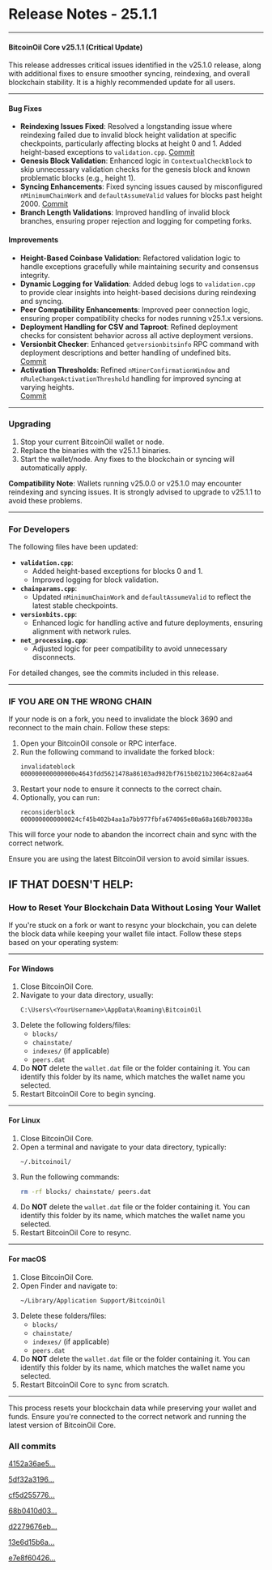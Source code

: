 # **Release Notes - 25.1.1**

---

#### **BitcoinOil Core v25.1.1 (Critical Update)**
This release addresses critical issues identified in the v25.1.0 release, along with additional fixes to ensure smoother syncing, reindexing, and overall blockchain stability. It is a highly recommended update for all users.

---

#### **Bug Fixes**
- **Reindexing Issues Fixed**: Resolved a longstanding issue where reindexing failed due to invalid block height validation at specific checkpoints, particularly affecting blocks at height 0 and 1. Added height-based exceptions to `validation.cpp`.
  [Commit](https://github.com/escapeneo/bitcoinoil/commit/4152a36ae5770217324fb4a763b02ee7ebd5fdf8)
- **Genesis Block Validation**: Enhanced logic in `ContextualCheckBlock` to skip unnecessary validation checks for the genesis block and known problematic blocks (e.g., height 1).
- **Syncing Enhancements**: Fixed syncing issues caused by misconfigured `nMinimumChainWork` and `defaultAssumeValid` values for blocks past height 2000.
  [Commit](https://github.com/escapeneo/bitcoinoil/commit/5df32a3196d22cde63329166532d041fdcd99efc)  
- **Branch Length Validations**: Improved handling of invalid block branches, ensuring proper rejection and logging for competing forks.

#### **Improvements**
- **Height-Based Coinbase Validation**: Refactored validation logic to handle exceptions gracefully while maintaining security and consensus integrity.
- **Dynamic Logging for Validation**: Added debug logs to `validation.cpp` to provide clear insights into height-based decisions during reindexing and syncing.
- **Peer Compatibility Enhancements**: Improved peer connection logic, ensuring proper compatibility checks for nodes running v25.1.x versions.
- **Deployment Handling for CSV and Taproot**: Refined deployment checks for consistent behavior across all active deployment versions.
- **Versionbit Checker**: Enhanced `getversionbitsinfo` RPC command with deployment descriptions and better handling of undefined bits.  
  [Commit](https://github.com/escapeneo/bitcoinoil/commit/cf5d25577682cba9d0226ed57c6753857d6a6554)  
- **Activation Thresholds**: Refined `nMinerConfirmationWindow` and `nRuleChangeActivationThreshold` handling for improved syncing at varying heights.  
  [Commit](https://github.com/escapeneo/bitcoinoil/commit/68b0410d0383c0a20ff1669af17eb3afd14190e5)

---

### **Upgrading**
1. Stop your current BitcoinOil wallet or node.
2. Replace the binaries with the v25.1.1 binaries.
3. Start the wallet/node. Any fixes to the blockchain or syncing will automatically apply.

**Compatibility Note**: Wallets running v25.0.0 or v25.1.0 may encounter reindexing and syncing issues. It is strongly advised to upgrade to v25.1.1 to avoid these problems.

---

### **For Developers**
The following files have been updated:
- **`validation.cpp`**:
  - Added height-based exceptions for blocks 0 and 1.
  - Improved logging for block validation.
- **`chainparams.cpp`**:
  - Updated `nMinimumChainWork` and `defaultAssumeValid` to reflect the latest stable checkpoints.
- **`versionbits.cpp`**:
  - Enhanced logic for handling active and future deployments, ensuring alignment with network rules.
- **`net_processing.cpp`**:
  - Adjusted logic for peer compatibility to avoid unnecessary disconnects.

For detailed changes, see the commits included in this release.

---



### **IF YOU ARE ON THE WRONG CHAIN**

If your node is on a fork, you need to invalidate the block 3690 and reconnect to the main chain. Follow these steps:

1. Open your BitcoinOil console or RPC interface.
2. Run the following command to invalidate the forked block:
   ```
   invalidateblock 000000000000000e4643fdd5621478a86103ad982bf7615b021b23064c82aa64
   ```
3. Restart your node to ensure it connects to the correct chain.
4. Optionally, you can run:
   ```
   reconsiderblock 0000000000000024cf45b402b4aa1a7bb977fbfa674065e80a68a168b700338a
   ```


This will force your node to abandon the incorrect chain and sync with the correct network. 

Ensure you are using the latest BitcoinOil version to avoid similar issues.


## **IF THAT DOESN'T HELP**:
### **How to Reset Your Blockchain Data Without Losing Your Wallet**

If you're stuck on a fork or want to resync your blockchain, you can delete the block data while keeping your wallet file intact. Follow these steps based on your operating system:

---

#### **For Windows**
1. Close BitcoinOil Core.
2. Navigate to your data directory, usually:
   ```
   C:\Users\<YourUsername>\AppData\Roaming\BitcoinOil
   ```
3. Delete the following folders/files:
   - `blocks/`
   - `chainstate/`
   - `indexes/` (if applicable)
   - `peers.dat`
4. Do **NOT** delete the `wallet.dat` file or the folder containing it. You can identify this folder by its name, which matches the wallet name you selected.
5. Restart BitcoinOil Core to begin syncing.

---

#### **For Linux**
1. Close BitcoinOil Core.
2. Open a terminal and navigate to your data directory, typically:
   ```
   ~/.bitcoinoil/
   ```
3. Run the following commands:
   ```bash
   rm -rf blocks/ chainstate/ peers.dat
   ```
4. Do **NOT** delete the `wallet.dat` file or the folder containing it. You can identify this folder by its name, which matches the wallet name you selected.
5. Restart BitcoinOil Core to resync.

---

#### **For macOS**
1. Close BitcoinOil Core.
2. Open Finder and navigate to:
   ```
   ~/Library/Application Support/BitcoinOil
   ```
3. Delete these folders/files:
   - `blocks/`
   - `chainstate/`
   - `indexes/` (if applicable)
   - `peers.dat`
4. Do **NOT** delete the `wallet.dat` file or the folder containing it. You can identify this folder by its name, which matches the wallet name you selected.
5. Restart BitcoinOil Core to sync from scratch.

---

This process resets your blockchain data while preserving your wallet and funds. Ensure you're connected to the correct network and running the latest version of BitcoinOil Core.



### **All commits**
[4152a36ae5...](https://github.com/escapeneo/bitcoinoil/commit/4152a36ae5770217324fb4a763b02ee7ebd5fdf8)

[5df32a3196...](https://github.com/escapeneo/bitcoinoil/commit/5df32a3196d22cde63329166532d041fdcd99efc)

[cf5d255776...](https://github.com/escapeneo/bitcoinoil/commit/cf5d25577682cba9d0226ed57c6753857d6a6554)

[68b0410d03...](https://github.com/escapeneo/bitcoinoil/commit/68b0410d0383c0a20ff1669af17eb3afd14190e5)

[d2279676eb...](https://github.com/escapeneo/bitcoinoil/commit/d2279676eb9670b38225ccab3dc2460dc98c041c)

[13e6d15b6a...](https://github.com/escapeneo/bitcoinoil/commit/13e6d15b6a05411d3a7459e5f5940e29a427b2f7)

[e7e8f60426...](https://github.com/escapeneo/bitcoinoil/commit/e7e8f6042676321211b6f6db4e937627849d7034)

